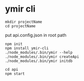 # ymir cli

```
mkdir projectName
cd projectName
```

put api.config.json in root path

```
npm init
npm install ymir-cli
./node_modules/.bin/ymir --help
./node_modules/.bin/ymir createApi
./node_modules/.bin/ymir initdb
```

```
cd api
npm start
```